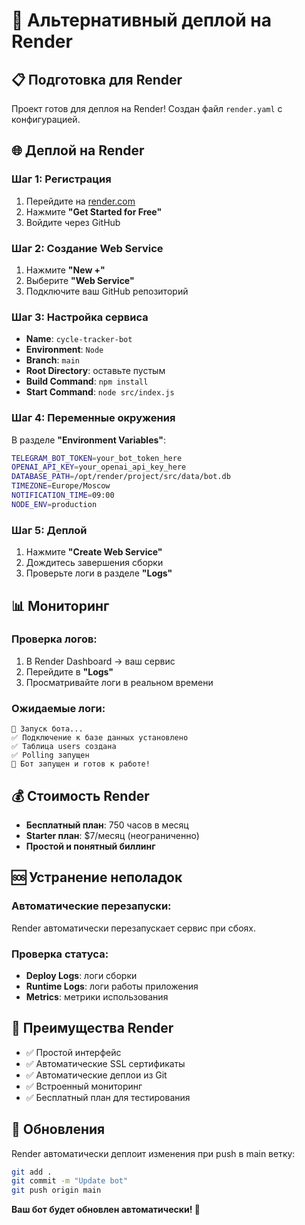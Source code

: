 # 🚀 Альтернативный деплой на Render

## 📋 Подготовка для Render

Проект готов для деплоя на Render! Создан файл `render.yaml` с конфигурацией.

## 🌐 Деплой на Render

### Шаг 1: Регистрация
1. Перейдите на [render.com](https://render.com)
2. Нажмите **"Get Started for Free"**
3. Войдите через GitHub

### Шаг 2: Создание Web Service
1. Нажмите **"New +"**
2. Выберите **"Web Service"**
3. Подключите ваш GitHub репозиторий

### Шаг 3: Настройка сервиса
- **Name**: `cycle-tracker-bot`
- **Environment**: `Node`
- **Branch**: `main`
- **Root Directory**: оставьте пустым
- **Build Command**: `npm install`
- **Start Command**: `node src/index.js`

### Шаг 4: Переменные окружения
В разделе **"Environment Variables"**:

```bash
TELEGRAM_BOT_TOKEN=your_bot_token_here
OPENAI_API_KEY=your_openai_api_key_here
DATABASE_PATH=/opt/render/project/src/data/bot.db
TIMEZONE=Europe/Moscow
NOTIFICATION_TIME=09:00
NODE_ENV=production
```

### Шаг 5: Деплой
1. Нажмите **"Create Web Service"**
2. Дождитесь завершения сборки
3. Проверьте логи в разделе **"Logs"**

## 📊 Мониторинг

### Проверка логов:
1. В Render Dashboard → ваш сервис
2. Перейдите в **"Logs"**
3. Просматривайте логи в реальном времени

### Ожидаемые логи:
```
🤖 Запуск бота...
✅ Подключение к базе данных установлено
✅ Таблица users создана
✅ Polling запущен
🤖 Бот запущен и готов к работе!
```

## 💰 Стоимость Render

- **Бесплатный план**: 750 часов в месяц
- **Starter план**: $7/месяц (неограниченно)
- **Простой и понятный биллинг**

## 🆘 Устранение неполадок

### Автоматические перезапуски:
Render автоматически перезапускает сервис при сбоях.

### Проверка статуса:
- **Deploy Logs**: логи сборки
- **Runtime Logs**: логи работы приложения
- **Metrics**: метрики использования

## 🎯 Преимущества Render

- ✅ Простой интерфейс
- ✅ Автоматические SSL сертификаты
- ✅ Автоматические деплои из Git
- ✅ Встроенный мониторинг
- ✅ Бесплатный план для тестирования

## 🔄 Обновления

Render автоматически деплоит изменения при push в main ветку:
```bash
git add .
git commit -m "Update bot"
git push origin main
```

**Ваш бот будет обновлен автоматически! 🚀**

